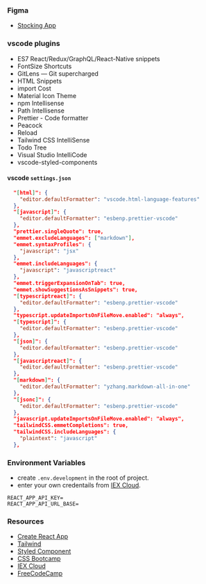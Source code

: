 ### Figma
- [Stocking App](https://www.figma.com/file/mffQpnIdCA0z08SIXNAcYS/Stock-Tracking-System?node-id=0%3A1)
### vscode plugins
- ES7 React/Redux/GraphQL/React-Native snippets
- FontSize Shortcuts
- GitLens — Git supercharged
- HTML Snippets
- import Cost
- Material Icon Theme
- npm Intellisense
- Path Intellisense
- Prettier - Code formatter
- Peacock
- Reload
- Tailwind CSS IntelliSense
- Todo Tree
- Visual Studio IntelliCode
- vscode-styled-components
#### vscode `settings.json`
```json
  "[html]": {
    "editor.defaultFormatter": "vscode.html-language-features"
  },
  "[javascript]": {
    "editor.defaultFormatter": "esbenp.prettier-vscode"
  },
  "prettier.singleQuote": true,
  "emmet.excludeLanguages": ["markdown"],
  "emmet.syntaxProfiles": {
    "javascript": "jsx"
  },
  "emmet.includeLanguages": {
    "javascript": "javascriptreact"
  },
  "emmet.triggerExpansionOnTab": true,
  "emmet.showSuggestionsAsSnippets": true,
  "[typescriptreact]": {
    "editor.defaultFormatter": "esbenp.prettier-vscode"
  },
  "typescript.updateImportsOnFileMove.enabled": "always",
  "[typescript]": {
    "editor.defaultFormatter": "esbenp.prettier-vscode"
  },
  "[json]": {
    "editor.defaultFormatter": "esbenp.prettier-vscode"
  },
  "[javascriptreact]": {
    "editor.defaultFormatter": "esbenp.prettier-vscode"
  },
  "[markdown]": {
    "editor.defaultFormatter": "yzhang.markdown-all-in-one"
  },
  "[jsonc]": {
    "editor.defaultFormatter": "esbenp.prettier-vscode"
  },
  "javascript.updateImportsOnFileMove.enabled": "always",
  "tailwindCSS.emmetCompletions": true,
  "tailwindCSS.includeLanguages": {
    "plaintext": "javascript"
  },
```

### Environment Variables
- create `.env.development` in the root of project.
- enter your own credentails from [IEX Cloud](https://iexcloud.io/).
```
REACT_APP_API_KEY=
REACT_APP_API_URL_BASE=
```

### Resources
- [Create React App](https://create-react-app.dev/docs/getting-started/)
- [Tailwind](https://tailwindcss.com/)
- [Styled Component](https://styled-components.com/)
- [CSS Bootcamp](https://yun.itheima.com/course/267.html)
- [IEX Cloud](https://iexcloud.io/)
- [FreeCodeCamp](https://www.freecodecamp.org/news/)
